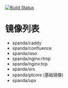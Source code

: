 [![Build Status](https://travis-ci.org/ysicing/dockerfiles.svg?branch=master)](https://travis-ci.org/ysicing/dockerfiles)
# 镜像列表

- spanda/caddy
- spanda/confluence
- spanda/isso
- spanda/nginx:rtmp
- spanda/nginx:tcp
- spanda/srs
- spanda/ptcore (基础镜像)
- spanda/upx